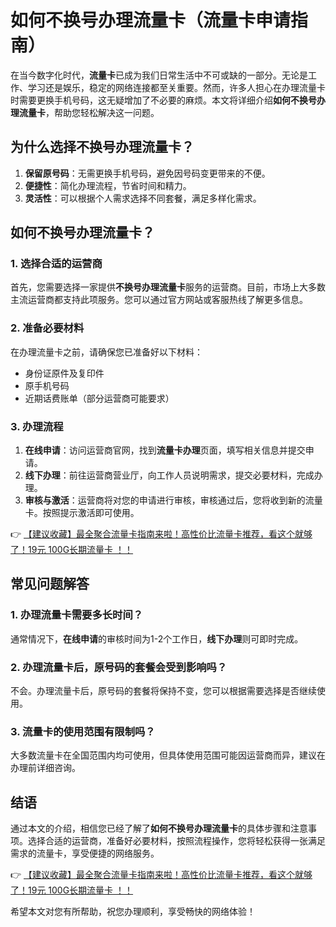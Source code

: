# 如何不换号办理流量卡（流量卡申请指南）

在当今数字化时代，**流量卡**已成为我们日常生活中不可或缺的一部分。无论是工作、学习还是娱乐，稳定的网络连接都至关重要。然而，许多人担心在办理流量卡时需要更换手机号码，这无疑增加了不必要的麻烦。本文将详细介绍**如何不换号办理流量卡**，帮助您轻松解决这一问题。

## 为什么选择不换号办理流量卡？

1. **保留原号码**：无需更换手机号码，避免因号码变更带来的不便。
2. **便捷性**：简化办理流程，节省时间和精力。
3. **灵活性**：可以根据个人需求选择不同套餐，满足多样化需求。

## 如何不换号办理流量卡？

### 1. 选择合适的运营商

首先，您需要选择一家提供**不换号办理流量卡**服务的运营商。目前，市场上大多数主流运营商都支持此项服务。您可以通过官方网站或客服热线了解更多信息。

### 2. 准备必要材料

在办理流量卡之前，请确保您已准备好以下材料：
- 身份证原件及复印件
- 原手机号码
- 近期话费账单（部分运营商可能要求）

### 3. 办理流程

1. **在线申请**：访问运营商官网，找到**流量卡办理**页面，填写相关信息并提交申请。
2. **线下办理**：前往运营商营业厅，向工作人员说明需求，提交必要材料，完成办理。
3. **审核与激活**：运营商将对您的申请进行审核，审核通过后，您将收到新的流量卡。按照提示激活即可使用。

👉 [【建议收藏】最全聚合流量卡指南来啦！高性价比流量卡推荐，看这个就够了！19元 100G长期流量卡 ！！](https://bit.ly/Liuliangka)

## 常见问题解答

### 1. 办理流量卡需要多长时间？

通常情况下，**在线申请**的审核时间为1-2个工作日，**线下办理**则可即时完成。

### 2. 办理流量卡后，原号码的套餐会受到影响吗？

不会。办理流量卡后，原号码的套餐将保持不变，您可以根据需要选择是否继续使用。

### 3. 流量卡的使用范围有限制吗？

大多数流量卡在全国范围内均可使用，但具体使用范围可能因运营商而异，建议在办理前详细咨询。

## 结语

通过本文的介绍，相信您已经了解了**如何不换号办理流量卡**的具体步骤和注意事项。选择合适的运营商，准备好必要材料，按照流程操作，您将轻松获得一张满足需求的流量卡，享受便捷的网络服务。

👉 [【建议收藏】最全聚合流量卡指南来啦！高性价比流量卡推荐，看这个就够了！19元 100G长期流量卡 ！！](https://bit.ly/Liuliangka)

希望本文对您有所帮助，祝您办理顺利，享受畅快的网络体验！